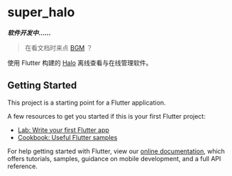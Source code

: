 # super_halo

***软件开发中……***

> 在看文档时来点 [BGM](https://music.163.com/song?id=461347998&userid=376844314) ？

使用 Flutter 构建的 [Halo](https://halo.run/) 离线查看与在线管理软件。

## Getting Started

This project is a starting point for a Flutter application.

A few resources to get you started if this is your first Flutter project:

- [Lab: Write your first Flutter app](https://flutter.dev/docs/get-started/codelab)
- [Cookbook: Useful Flutter samples](https://flutter.dev/docs/cookbook)

For help getting started with Flutter, view our
[online documentation](https://flutter.dev/docs), which offers tutorials,
samples, guidance on mobile development, and a full API reference.
